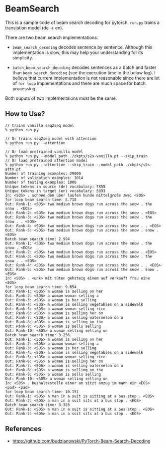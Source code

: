 # BeamSearch
This is a sample code of beam search decoding for pytorch. `run.py` trains a translation model (de -> en). 

There are two beam search implementations.
- `beam_search_decoding` decodes sentence by sentence. Although this implementation is slow, this may help your understanding for its simplicity.

- `batch_beam_search_decoding` decodes sentences as a batch and faster than `beam_search_decoding` (see the execution time in the below log). I believe that current implementation is not reasonable since there are lot of `for loop` implementations and there are much space for batch processing.

Both ouputs of two implementaions must be the same.


## How to Use?
```
// trains vanilla seq2seq model
% python run.py

// Or trains seq2seq model with attention
% python run.py --attention

// Or load pretrained vanilla model
% python run.py --model_path ./ckpts/s2s-vanilla.pt --skip_train
// Or load pretrained attention model
% python run.py --attention --skip_train --model_path ./ckpts/s2s-attn.pt
Number of training examples: 29000
Number of validation examples: 1014
Number of testing examples: 1000
Unique tokens in source (de) vocabulary: 7855
Unique tokens in target (en) vocabulary: 5893
In: <SOS> . schnee den über laufen hunde mittelgroße zwei <EOS>
for loop beam search time: 8.718
Out: Rank-1: <SOS> two medium brown dogs run across the snow . the snow . <EOS>
Out: Rank-2: <SOS> two medium brown dogs run across the snow . <EOS>
Out: Rank-3: <SOS> two medium brown dogs run across the snow . the snow . . <EOS>
Out: Rank-4: <SOS> two medium brown dogs run across the snow . . <EOS>
Out: Rank-5: <SOS> two medium brown dogs run across the snow . snow . <EOS>
Batch beam search time: 2.994
Out: Rank-1: <SOS> two medium brown dogs run across the snow . the snow . <EOS>
Out: Rank-2: <SOS> two medium brown dogs run across the snow . <EOS>
Out: Rank-3: <SOS> two medium brown dogs run across the snow . the snow . . <EOS>
Out: Rank-4: <SOS> two medium brown dogs run across the snow . . <EOS>
Out: Rank-5: <SOS> two medium brown dogs run across the snow . snow . <EOS>
In: <SOS> . <unk> mit tüten gehsteig einem auf verkauft frau eine <EOS>
for loop beam search time: 9.654
Out: Rank-1: <SOS> a woman is selling on her
Out: Rank-2: <SOS> a woman woman selling a
Out: Rank-3: <SOS> a woman is her selling
Out: Rank-4: <SOS> a woman is selling vegetables on a sidewalk
Out: Rank-5: <SOS> a woman woman selling rice
Out: Rank-6: <SOS> a woman is selling her on
Out: Rank-7: <SOS> a woman is selling watermelon on a
Out: Rank-8: <SOS> a woman is selling on the
Out: Rank-9: <SOS> a woman is sells selling
Out: Rank-10: <SOS> a woman selling selling on
Batch beam search time: 3.256
Out: Rank-1: <SOS> a woman is selling on her
Out: Rank-2: <SOS> a woman woman selling a
Out: Rank-3: <SOS> a woman is her selling
Out: Rank-4: <SOS> a woman is selling vegetables on a sidewalk
Out: Rank-5: <SOS> a woman woman selling rice
Out: Rank-6: <SOS> a woman is selling her on
Out: Rank-7: <SOS> a woman is selling watermelon on a
Out: Rank-8: <SOS> a woman is selling on the
Out: Rank-9: <SOS> a woman is sells selling
Out: Rank-10: <SOS> a woman selling selling on
In: <SOS> . bushaltestelle einer an sitzt anzug im mann ein <EOS> <pad> <pad>
for loop beam search time: 10.151
Out: Rank-1: <SOS> a man in a suit is sitting at a bus stop . <EOS>
Out: Rank-2: <SOS> a man in a suit sits at a bus stop . <EOS>
Batch beam search time: 3.383
Out: Rank-1: <SOS> a man in a suit is sitting at a bus stop . <EOS>
Out: Rank-2: <SOS> a man in a suit sits at a bus stop . <EOS>
```

## References
- https://github.com/budzianowski/PyTorch-Beam-Search-Decoding

